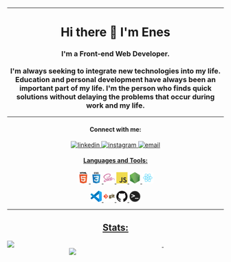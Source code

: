----

<h1 align="center">Hi there 👋 I'm Enes</h1>

<h3 align="center" >I'm a Front-end Web Developer. <br> <br>
         I'm always seeking to integrate new technologies into my life. Education and personal development have always been an important part of my life. I'm the person who finds quick solutions without delaying the problems that occur during work and my life.
</h3>

----

<div align="center">
<h4 align="center">Connect with me:</h4>
<a href="https://www.linkedin.com/in/enes-eren-11108b1a6/">
         <img alt="linkedin" src="https://cdn.jsdelivr.net/npm/simple-icons@v3/icons/linkedin.svg" width="22px"> 
</a>
<a href="https://www.instagram.com/thenesern/">
         <img alt="instagram" src="https://cdn.jsdelivr.net/npm/simple-icons@v3/icons/instagram.svg" width="22px" > 
</a>
<a href="mailto:thenesern@gmail.com">
         <img alt="email" src="https://cdn.jsdelivr.net/npm/simple-icons@3.13.0/icons/gmail.svg" width="22px" > 
</div>

<h4 align="center">Languages and Tools:</h4>
 <p align="center">
         <img alt="HTML5" width="26px" src="https://raw.githubusercontent.com/github/explore/80688e429a7d4ef2fca1e82350fe8e3517d3494d/topics/html/html.png" />
         <img alt="CSS3" width="26px" src="https://raw.githubusercontent.com/github/explore/80688e429a7d4ef2fca1e82350fe8e3517d3494d/topics/css/css.png" />
         <img alt="Sass" width="26px" src="https://raw.githubusercontent.com/github/explore/80688e429a7d4ef2fca1e82350fe8e3517d3494d/topics/sass/sass.png" />
         <img alt="JavaScript" width="26px" src="https://raw.githubusercontent.com/github/explore/80688e429a7d4ef2fca1e82350fe8e3517d3494d/topics/javascript/javascript.png" />
         <img alt="Node.js" width="26px" src="https://raw.githubusercontent.com/github/explore/80688e429a7d4ef2fca1e82350fe8e3517d3494d/topics/nodejs/nodejs.png" />
         <img alt="React" width="26px" src="https://raw.githubusercontent.com/github/explore/80688e429a7d4ef2fca1e82350fe8e3517d3494d/topics/react/react.png" />
</p>
         <p align="center">
                  <img alt="Visual Studio Code" width="26px" src="https://raw.githubusercontent.com/github/explore/80688e429a7d4ef2fca1e82350fe8e3517d3494d/topics/visual-studio-code/visual-studio-code.png" />
                  <img alt="Git" width="26px" src="https://raw.githubusercontent.com/github/explore/80688e429a7d4ef2fca1e82350fe8e3517d3494d/topics/git/git.png" />
                  <img alt="GitHub" width="26px" src="https://raw.githubusercontent.com/github/explore/78df643247d429f6cc873026c0622819ad797942/topics/github/github.png" />
                  <img alt="Terminal" width="26px" src="https://raw.githubusercontent.com/github/explore/80688e429a7d4ef2fca1e82350fe8e3517d3494d/topics/terminal/terminal.png"/>
         </p>



----


 <h2 align="center">Stats:</h2>
 
<p><img align="left" src="https://github-readme-stats.vercel.app/api/top-langs?username=thenesern&show_icons=true&locale=en&layout=compact" width="360px"/></p>
<p>&nbsp;<img align="right" src="https://github-readme-stats.vercel.app/api?username=thenesern&show_icons=true&locale=en" width="360px" /></p><br />
<br />
